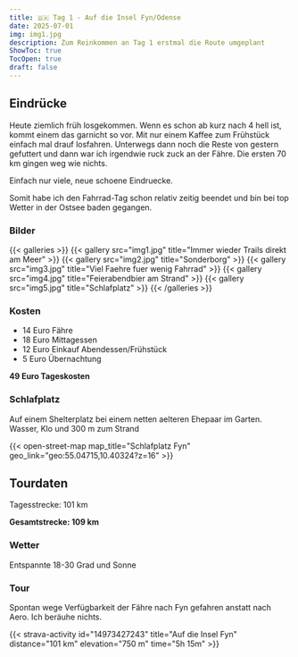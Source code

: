 ```yaml
---
title: 🇩🇰 Tag 1 - Auf die Insel Fyn/Odense
date: 2025-07-01
img: img1.jpg
description: Zum Reinkommen an Tag 1 erstmal die Route umgeplant
ShowToc: true
TocOpen: true
draft: false
---
```


## Eindrücke
Heute ziemlich früh losgekommen. Wenn es schon ab kurz nach 4 hell ist, kommt einem das garnicht so vor. Mit nur einem Kaffee zum Frühstück einfach mal drauf losfahren. Unterwegs dann noch die Reste von gestern gefuttert und dann war ich irgendwie ruck zuck an der Fähre. Die ersten 70 km gingen weg wie nichts. 

Einfach nur viele, neue schoene Eindruecke.

Somit habe ich den Fahrrad-Tag schon relativ zeitig beendet und bin bei top Wetter in der Ostsee baden gegangen.

### Bilder
{{< galleries >}}
{{< gallery src="img1.jpg" title="Immer wieder Trails direkt am Meer" >}}
{{< gallery src="img2.jpg" title="Sonderborg" >}}
{{< gallery src="img3.jpg" title="Viel Faehre fuer wenig Fahrrad" >}}
{{< gallery src="img4.jpg" title="Feierabendbier am Strand" >}}
{{< gallery src="img5.jpg" title="Schlafplatz" >}}
{{< /galleries >}}

### Kosten
- 14 Euro Fähre 
- 18 Euro Mittagessen
- 12 Euro Einkauf Abendessen/Frühstück
- 5 Euro Übernachtung

**49 Euro Tageskosten**

### Schlafplatz 
Auf einem Shelterplatz bei einem netten aelteren Ehepaar im Garten.
Wasser, Klo und 300 m zum Strand

{{< open-street-map map_title="Schlafplatz Fyn" geo_link="geo:55.04715,10.40324?z=16" >}}

## Tourdaten
Tagesstrecke: 101 km

**Gesamtstrecke: 109 km**

### Wetter
Entspannte 18-30 Grad und Sonne

### Tour
Spontan wege Verfügbarkeit der Fähre nach Fyn gefahren anstatt nach Aero. Ich beräuhe nichts.

{{< strava-activity id="14973427243" title="Auf die Insel Fyn" distance="101 km" elevation="750 m" time="5h 15m" >}}
